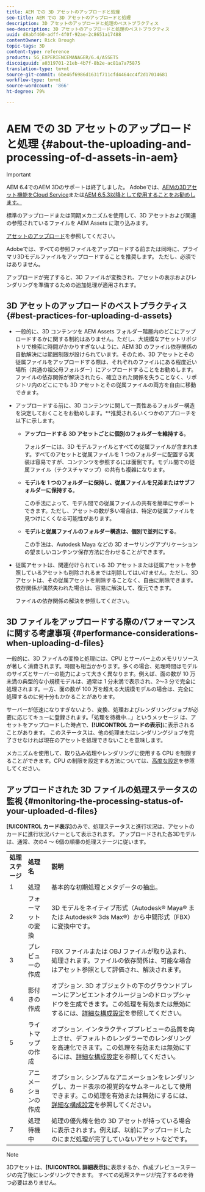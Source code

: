 ```yaml
---
title: AEM での 3D アセットのアップロードと処理
seo-title: AEM での 3D アセットのアップロードと処理
description: 3D アセットのアップロードと処理のベストプラクティス
seo-description: 3D アセットのアップロードと処理のベストプラクティス
uuid: d8abf460-adff-4f0f-92ae-2c8651a17488
contentOwner: Rick Brough
topic-tags: 3D
content-type: reference
products: SG_EXPERIENCEMANAGER/6.4/ASSETS
discoiquuid: a0319701-21eb-4b7f-8b2e-ac81a7a75875
translation-type: tm+mt
source-git-commit: 6be46f6986d1631f711cfd4464cc4f2d17014681
workflow-type: tm+mt
source-wordcount: '866'
ht-degree: 79%

---
```



# AEM での 3D アセットのアップロードと処理 {#about-the-uploading-and-processing-of-d-assets-in-aem}

>[!IMPORTANT]
>
>AEM 6.4でのAEM 3Dのサポートは終了しました。 Adobeでは、[AEMの3Dアセット機能をCloud Service](https://experienceleague.adobe.com/docs/experience-manager-cloud-service/assets/dynamicmedia/assets-3d.html#dynamicmedia)または[AEM 6.5.3以降として使用することをお勧めします。](https://experienceleague.adobe.com/docs/experience-manager-65/assets/dynamic/assets-3d.html#dynamic)

標準のアップロードまたは同期メカニズムを使用して、3D アセットおよび関連の参照されているファイルを AEM Assets に取り込みます。

[アセットのアップロード](managing-assets-touch-ui.md#uploading-assets)を参照してください。

Adobeでは、すべての参照ファイルをアップロードする前または同時に、プライマリ3Dモデルファイルをアップロードすることを推奨します。 ただし、必須ではありません。

アップロードが完了すると、3D ファイルが変換され、アセットの表示およびレンダリングを準備するための追加処理が適用されます。

## 3D アセットのアップロードのベストプラクティス {#best-practices-for-uploading-d-assets}

* 一般的に、3D コンテンツを AEM Assets フォルダー階層内のどこにアップロードするかに関する制約はありません。ただし、大規模なアセットリポジトリで検索に時間がかかりすぎないように、AEM 3D のファイル依存関係の自動解決には範囲制限が設けられています。そのため、3D アセットとその従属ファイルをアップロードする際は、それぞれのファイルにある程度近い場所（共通の祖父母フォルダー）にアップロードすることをお勧めします。ファイルの依存関係が解決されたら、確立された関係を失うことなく、リポジトリ内のどこにでも 3D アセットとその従属ファイルの両方を自由に移動できます。
* アップロードする前に、3D コンテンツに関して一貫性あるフォルダー構造を決定しておくことをお勧めします。**&#x200B;推奨されるいくつかのアプローチを以下に示します。

   * **アップロードする 3D アセットごとに個別のフォルダーを維持する**。

      フォルダーには、3D モデルファイルとすべての従属ファイルが含まれます。すべてのアセットと従属ファイルを 1 つのフォルダーに配置する実装は容易ですが、コンテンツを参照するには面倒です。モデル間での従属ファイル（テクスチャマップ）の共有も複雑になります。

   * **モデルを 1 つのフォルダーに保持し、従属ファイルを兄弟またはサブフォルダーに保持する**。

      この手法によって、モデル間での従属ファイルの共有を簡単にサポートできます。ただし、アセットの数が多い場合は、特定の従属ファイルを見つけにくくなる可能性があります。

   * **モデルと従属ファイルのフォルダー構造は、個別で並列にする**。

      この手法は、Autodesk Maya などの 3D オーサリングアプリケーションの望ましいコンテンツ保存方法に合わせることができます。

* 従属アセットは、関連付けられている 3D アセットまたは従属アセットを参照しているアセットも削除されるまでは削除してはいけません。ただし、3D アセットは、その従属アセットを削除することなく、自由に削除できます。依存関係が偶然失われた場合は、容易に解決して、復元できます。

   ファイルの依存関係の解決を参照してください。

## 3D ファイルをアップロードする際のパフォーマンスに関する考慮事項 {#performance-considerations-when-uploading-d-files}

一般的に、3D ファイルの変換と処理には、CPU とサーバー上のメモリリソースが著しく消費されます。時間も相当かかります。多くの場合、処理時間はモデルのサイズとサーバーの能力によって大きく異なります。例えば、面の数が 10 万未満の典型的な小規模モデルは、通常は 1 分未満で表示され、2～3 分で完全に処理されます。一方、面の数が 100 万を超える大規模モデルの場合は、完全に処理するのに何十分もかかることがあります。

サーバーが低速になりすぎないよう、変換、処理およびレンダリングジョブが必要に応じてキューに登録されます。「処理を待機中…」というメッセージ は、アセットをアップロードした時点で、**[!UICONTROL カードの表示]**&#x200B;に表示されることがあります。 このステータスは、他の処理またはレンダリングジョブを完了させなければ現在のアセットを処理できないことを意味します。

メカニズムを使用して、取り込み処理やレンダリングに使用する CPU を制限することができます。CPU の制限を設定する方法については、[高度な設定](advanced-config-3d.md)を参照してください。

## アップロードされた 3D ファイルの処理ステータスの監視 {#monitoring-the-processing-status-of-your-uploaded-d-files}

**[!UICONTROL カード表示]**&#x200B;のみで、処理ステータスと進行状況は、アセットのカードに進行状況バナーとして表示されます。 アップロードされた各3Dモデルは、通常、次の4 ～ 6個の順番の処理ステージに従います。

<table> 
 <tbody> 
  <tr> 
   <td><strong>処理ステージ</strong><br /> </td> 
   <td><strong>処理名</strong></td> 
   <td><strong>説明</strong></td> 
  </tr> 
  <tr> 
   <td>1</td> 
   <td>処理</td> 
   <td>基本的な初期処理とメタデータの抽出。</td> 
  </tr> 
  <tr> 
   <td>2</td> 
   <td>フォーマットの変換</td> 
   <td>3D モデルをネイティブ形式（Autodesk® Maya® または Autodesk® 3ds Max®）から中間形式（FBX）に変換中です。</td> 
  </tr> 
  <tr> 
   <td>3</td> 
   <td>プレビューの作成</td> 
   <td>FBX ファイルまたは OBJ ファイルが取り込まれ、処理されます。ファイルの依存関係は、可能な場合はアセット参照として評価され、解決されます。</td> 
  </tr> 
  <tr> 
   <td>4</td> 
   <td>影付きの作成</td> 
   <td>オプション. 3D オブジェクトの下のグラウンドプレーンにアンビエントオクルージョンのドロップシャドウを生成できます。この処理を有効または無効にするには、<a href="/help/assets/advanced-config-3d.md">詳細な構成設定</a>を参照してください。</td> 
  </tr> 
  <tr> 
   <td>5<br /> </td> 
   <td>ライトマップの作成</td> 
   <td>オプション. インタラクティブプレビューの品質を向上させ、デフォルトのレンダラーでのレンダリングを高速化できます。この処理を有効または無効にするには、<a href="/help/assets/advanced-config-3d.md">詳細な構成設定</a>を参照してください。</td> 
  </tr> 
  <tr> 
   <td>6<br /> </td> 
   <td>アニメーションの作成</td> 
   <td>オプション. シンプルなアニメーションをレンダリングし、カード表示の視覚的なサムネールとして使用できます。この処理を有効または無効にするには、<a href="/help/assets/advanced-config-3d.md">詳細な構成設定</a>を参照してください。</td> 
  </tr> 
  <tr> 
   <td>7<br /> </td> 
   <td>処理待機中</td> 
   <td>処理の優先権を他の 3D アセットが持っている場合に表示されます。例えば、以前にアップロードしたのにまだ処理が完了していないアセットなどです。</td> 
  </tr> 
 </tbody> 
</table>

>[!NOTE]
>
>3Dアセットは、**[!UICONTROL 詳細表示]**&#x200B;に表示するか、作成プレビューステージの完了後にレンダリングできます。 すべての処理ステージが完了するのを待つ必要はありません。

